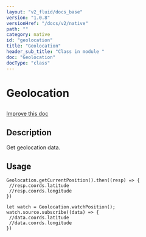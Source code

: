 ```yaml
---
layout: "v2_fluid/docs_base"
version: "1.0.8"
versionHref: "/docs/v2/native"
path: ""
category: native
id: "geolocation"
title: "Geolocation"
header_sub_title: "Class in module "
doc: "Geolocation"
docType: "class"
---
```









<h1 class="api-title">


Geolocation






</h1>

<a class="improve-v2-docs" href='http://github.com/driftyco/ionic/edit/2.0/src/plugins/geolocation.ts#L4'>
Improve this doc
</a>






<!-- description -->
<h2>Description</h2>

<p>Get geolocation data.</p>

<!-- @usage tag -->

<h2>Usage</h2>

<pre><code class="lang-js">Geolocation.getCurrentPosition().then((resp) =&gt; {
 //resp.coords.latitude
 //resp.coords.longitude
})

let watch = Geolocation.watchPosition();
watch.source.subscribe((data) =&gt; {
 //data.coords.latitude
 //data.coords.longitude
})
</code></pre>




<!-- @property tags -->


<!-- methods on the class --><!-- related link --><!-- end content block -->


<!-- end body block -->


